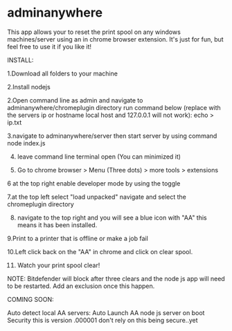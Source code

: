 # adminanywhere

This app allows your to reset the print spool on any windows machines/server using an in chrome browser extension. It's just for fun, but feel free to use it if you like it!


INSTALL:

1.Download all folders to your machine


2.Install nodejs

2.Open command line as admin and navigate to adminanywhere/chromeplugin directory
    run command below (replace <ip> with the servers ip or hostname local host and 127.0.0.1 will not work): 
    echo <ip> > ip.txt

3.navigate to adminanywhere/server then start server by using command node index.js

4. leave command line terminal open (You can minimized it)

5. Go to chrome browser > Menu (Three dots) > more tools > extensions

6 at the top right enable developer mode by using the toggle

7.at the top left select "load unpacked" navigate and select the chromeplugin directory
 
8. navigate to the top right and you will see a blue icon with "AA" this means it has been installed.
    
9.Print to a printer that is offline or make a job fail

10.Left click back on the "AA" in chrome and click on clear spool.

11. Watch your print spool clear!


NOTE: Bitdefender will block after three clears and the node js app will need to be restarted. Add an exclusion once this happen.

COMING SOON:

Auto detect local AA servers:
Auto Launch AA node js server on boot
Security this is version .000001 don't rely on this being secure..yet
